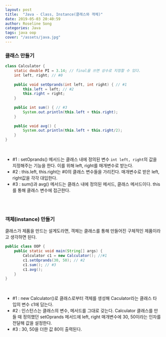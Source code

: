 ```yaml
---
layout: post
title:  "Java - Class, Instance(클래스와 객체)"
date: 2019-05-03 20:40:59
author: Roseline Song
categories: Java
tags: java oop
cover: "/assets/java.jpg"
---
```


### 클래스 만들기 

```java
class Calculator {
	static double PI = 3.14; // final을 쓰면 상수로 지정할 수 있다. 
	int left, right; // #0
	
	public void setOprands(int left, int right) { // #1
		this.left = left; // #2
		this.right = right;
	}
	
	public int sum() { // #3
		System.out.println(this.left + this.right);
	}
	
	public void avg() {
		System.out.println(this.left + this.right/2);
	}
}
```

<br>

- #1 : setOprands() 메서드는 클래스 내에 정의된 변수 `int left, right`의 값을 지정해주는 기능을 한다. 이를 위해 left, right를 매개변수로 받는다. 
- #2 : this.left, this.right는 #0의 클래스 변수들을 가리킨다. 매개변수로 받은 left, right값을 각각 대입한다. 
- #3 : sum()과 avg() 메서드는 클래스 내에 정의된 메서드, 클래스 메서드이다. this를 통해 클래스 변수에 접근한다. 


<br>
<br>

### 객체(instance) 만들기 

클래스가 제품을 만드는 설계도라면, 객체는 클래스를 통해 만들어진 구체적인 제품이라고 생각하면 된다. 


```java
public class OOP {
	public static void main(String[] args) {
		Calculator c1 = new Calculator(); //#1
		c1.setOprands(30, 50); // #2
		c1.sum(); // #3
		c1.avg();
	}
}
```

<br>

- #1 : new Calculator()로 클래스로부터 객체를 생성해 Caculator라는 클래스 타입의 변수 c1에 담는다. 
- #2 : 인스턴스는 클래스의 변수, 메서드를 그대로 갖는다. Calculator 클래스를 만들 때 정의했던 setOprands 메서드에 left, right 매개변수에 30, 50이라는 인자를 전달해 값을 설정한다. 
- #3 : 30, 50을 더한 값 80이 출력된다.    


<br>
<br>
